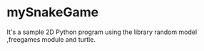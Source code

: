 # mySnakeGame
It's a sample 2D Python program using the library random model ,freegames module and turtle.
